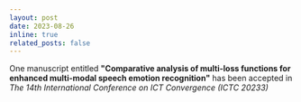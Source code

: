 ```yaml
---
layout: post
date: 2023-08-26
inline: true
related_posts: false
---
```


One manuscript entitled <b>"Comparative analysis of multi-loss functions for enhanced multi-modal speech emotion recognition"</b> has been accepted in <i>The 14th International Conference on ICT Convergence (ICTC 20233)</i>